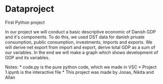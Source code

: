 # Dataproject

First Python project

In our project we will conduct a basic descriptive economic of Danish GDP and it's components. To do this, we used DST data for danish private consumption, public consumption, investments, imports and exports. We will derive net export from import and export, derive total GDP as a sum of our variables. In the end we will make a graph which shows development of GDP and its variables.

Notes: 
    * code.py is the pure python code, which we made in VSC
    * Project 1.ipynb is the interactive file
    * This project was made by Jonas, Nikita and Allan


